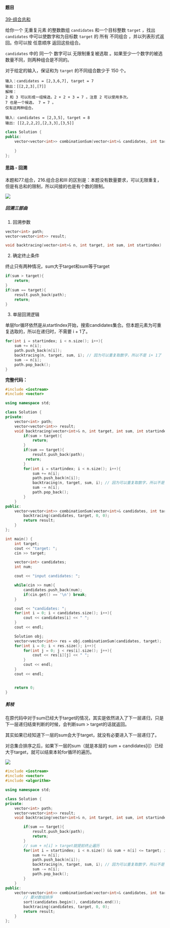 <h4 id="bOWdp">题目</h4>

[39-组合总和](https://leetcode.cn/problems/combination-sum/)

给你一个 无重复元素 的整数数组 `candidates` 和一个目标整数 `target` ，找出 `candidates` 中可以使数字和为目标数 `target` 的 所有 不同组合 ，并以列表形式返回。你可以按 任意顺序 返回这些组合。

`candidates` 中的 同一个 数字可以 无限制重复被选取 。如果至少一个数字的被选数量不同，则两种组合是不同的。 

对于给定的输入，保证和为 `target` 的不同组合数少于 150 个。

```plain
输入：candidates = [2,3,6,7], target = 7
输出：[[2,2,3],[7]]
解释：
2 和 3 可以形成一组候选，2 + 2 + 3 = 7 。注意 2 可以使用多次。
7 也是一个候选， 7 = 7 。
仅有这两种组合。
```

```plain
输入: candidates = [2,3,5], target = 8
输出: [[2,2,2,2],[2,3,3],[3,5]]
```

```cpp
class Solution {
public:
    vector<vector<int>> combinationSum(vector<int>& candidates, int target) {
        
    }
};
```

<h4 id="lo9t3">思路 - 回溯</h4>

本题和77.组合，216.组合总和III 的区别是：本题没有数量要求，可以无限重复，但是有总和的限制，所以间接的也是有个数的限制。

![](http://cdn.notes.kamacoder.com/bb005563-cdaa-4dcb-ad62-771d59e1d3b7.png)

<h5 id="L7Mbz">回溯三部曲</h5>

1. 回溯参数

```cpp
vector<int> path;
vector<vector<int>> result;

void backtracing(vector<int>& n, int target, int sum, int startindex)
```

2. 确定终止条件

终止只有两种情况，sum大于target和sum等于target

```cpp
if(sum > target){
    return;
}
if(sum == target){
    result.push_back(path);
    return;
}
```

3. 单层回溯逻辑

单层for循环依然是从startIndex开始，搜索candidates集合。但本题元素为可重复选取的，所以在递归时，不需要 i + 1了。

```cpp
for(int i = startindex; i < n.size(); i++){
    sum += n[i];
    path.push_back(n[i]);
    backtracing(n, target, sum, i); // 因为可以重复取数字，所以不是 i+ 1了
    sum -= n[i];
    path.pop_back();
}
```

**完整代码：**

```cpp
#include <iostream>
#include <vector>

using namespace std;

class Solution {
private:
    vector<int> path;
    vector<vector<int>> result;
    void backtracing(vector<int>& n, int target, int sum, int startindex){
        if(sum > target){
            return;
        }
        if(sum == target){
            result.push_back(path);
         return;
        }
        for(int i = startindex; i < n.size(); i++){
            sum += n[i];
            path.push_back(n[i]);
            backtracing(n, target, sum, i); // 因为可以重复取数字，所以不是 i+ 1了
            sum -= n[i];
            path.pop_back();
        }
    }
public:
    vector<vector<int>> combinationSum(vector<int>& candidates, int target) {
        backtracing(candidates, target, 0, 0);
        return result;
    }
};

int main() {
    int target;
    cout << "target: ";
    cin >> target;

    vector<int> candidates;
    int num;

    cout << "input candidates: ";

    while(cin >> num){
        candidates.push_back(num);
        if(cin.get() == '\n') break;
    }

    cout << "candidates: ";
    for(int i = 0; i < candidates.size(); i++){
        cout << candidates[i] << " ";
    }
    cout << endl;

    Solution obj;
    vector<vector<int>> res = obj.combinationSum(candidates, target);
    for(int i = 0; i < res.size(); i++){
        for(int j = 0; j < res[i].size(); j++){
            cout << res[i][j] << " ";
        }
        cout << endl;
    }
    cout << endl;


    return 0;
}

```

<h5 id="xAsr7">剪枝</h5>

在原代码中对于sum已经大于target的情况，其实是依然进入了下一层递归，只是下一层递归结束判断的时候，会判断sum > target的话就返回。

其实如果已经知道下一层的sum会大于target，就没有必要进入下一层递归了。

对总集合排序之后，如果下一层的sum（就是本层的 sum + candidates[i]）已经大于target，就可以结束本轮for循环的遍历。

![](http://cdn.notes.kamacoder.com/848922d6-341e-4311-a2c8-8ef31bedb93c.png)

```cpp
#include <iostream>
#include <vector>
#include <algorithm>

using namespace std;

class Solution {
private:
    vector<int> path;
    vector<vector<int>> result;
    void backtracing(vector<int>& n, int target, int sum, int startindex){

        if(sum == target){
            result.push_back(path);
            return;
        }
        // sum + n[i] > target就提前终止遍历
        for(int i = startindex; i < n.size() && sum + n[i] <= target; i++){
            sum += n[i];
            path.push_back(n[i]);
            backtracing(n, target, sum, i); // 因为可以重复取数字，所以不是 i+ 1了
            sum -= n[i];
            path.pop_back();
        }
    }
public:
    vector<vector<int>> combinationSum(vector<int>& candidates, int target) {
        // 要对数组排序
        sort(candidates.begin(), candidates.end());
        backtracing(candidates, target, 0, 0);
        return result;
    }
};
```

